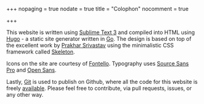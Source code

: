+++
nopaging = true
nodate = true
title = "Colophon"
nocomment = true

+++

This website is written using [Sublime Text 3](https://www.sublimetext.com/) and compiled into HTML using [Hugo](http://gohugo.io) - a static site generator written in [Go](https://golang.org/). The design is based on top of the excellent work by [Prakhar Srivastav](http://prakhar.me) using the minimalistic CSS framework called [Skeleton](http://getskeleton.com).

Icons on the site are courtesy of [Fontello](http://fontello.com/). Typography uses [Source Sans Pro](https://github.com/adobe-fonts/source-sans-pro) and [Open Sans](https://github.com/FontFaceKit/open-sans).

Lastly, [Git](http://git-scm.com/) is used to publish on Github, where all the code for this website is freely [available](https://github.com/nishanttotla/hugo-blog-skeleton). Please feel free to contribute, via pull requests, issues, or any other way.


